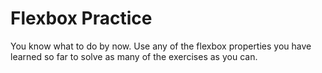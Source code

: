 # Flexbox Practice

You know what to do by now. Use any of the flexbox properties you have learned so far to solve as many of the exercises as you can.